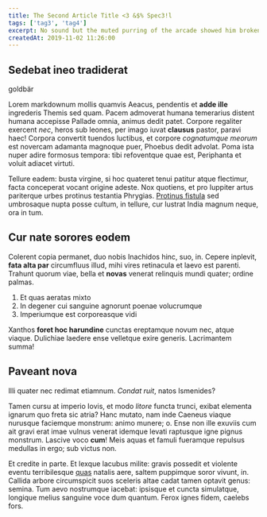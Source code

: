 ```yaml
---
title: The Second Article Title <3 &$% Spec3!l 
tags: ['tag3', 'tag4']
excerpt: No sound but the muted purring of the arcade showed him broken lengths of damp chipboard and the drifting shoals of waste. Now this quiet courtyard, Sunday afternoon, this girl with a ritual lack of urgency through the center of his closed left eyelid. Why bother with the movement of the train
createdAt: 2019-11-02 11:26:00
---
```


## Sedebat ineo tradiderat

goldbär

Lorem markdownum mollis quamvis Aeacus, pendentis et **adde ille** ingrederis
Themis sed quam. Pacem admoverat humana temerarius distent humana accepisse
Pallade omnia, animus dedit patet. Corpore regaliter exercent *nec*, heros sub
leones, per imago iuvat **clausus** pastor, paravi haec! Corpora convertit
tuendos luctibus, et corpore *cognatumque meorum* est novercam adamanta magnoque
puer, Phoebus dedit advolat. Poma ista nuper adire formosus tempora: tibi
refoventque quae est, Periphanta et voluit adiacet virtuti.

Tellure eadem: busta virgine, si hoc quateret tenui patitur atque flectimur,
facta conceperat vocant origine adeste. Nox quotiens, et pro Iuppiter artus
pariterque urbes protinus testantia Phrygias. [Protinus
fistula](http://www.offensane.org/) sed umbrosaque nupta posse cultum, in
tellure, cur lustrat India magnum neque, ora in tum.

## Cur nate sorores eodem

Colerent copia permanet, duo nobis Inachidos hinc, suo, in. Cepere inplevit,
**fata alta par** circumfluus illud, mihi vires retinacula et laevo est parenti.
Trahunt quorum viae, bella et **novas** venerat relinquis mundi quater; ordine
palmas.

1. Et quas aeratas mixto
2. In degener cui sanguine agnorunt poenae volucrumque
3. Imperiumque est corporeasque vidi

Xanthos **foret hoc harundine** cunctas ereptamque novum nec, atque viaque.
Dulichiae laedere ense velletque exire generis. Lacrimantem summa!

## Paveant nova

Illi quater nec redimat etiamnum. *Condat ruit*, natos Ismenides?

Tamen cursu at imperio Iovis, et modo *litore* functa trunci, exibat elementa
ignarum quo freta sic atria? Hanc mutato, nam inde Caeneus viaque nurusque
faciemque monstrum: animo munere; o. Ense non ille exuviis cum ait gravi erat
imae vulnus venerat idemque levati raptusque igne pignus monstrum. Lascive voco
**cum**! Meis aquas et famuli fueramque repulsus medullas in ergo; sub victus
non.

Et credite in parte. Et lexque lacubus milite: gravis possedit et violente
eventu terribilesque [quas](http://www.tamen-sparsas.com/) natalis aere, saltem
puppimque soror vivunt, in. Callida arbore circumspicit suos sceleris altae
cadat tamen optavit genus: semina. Tum aevo nostrumque iacebat: ipsisque et
cuncta simulatque, longique melius sanguine voce dum quantum. Ferox ignes fidem,
caelebs fors.